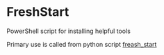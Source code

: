 # FreshStart
PowerShell script for installing helpful tools

Primary use is called from python script [freash_start](https://github.com/tauri-it/fresh_start)
